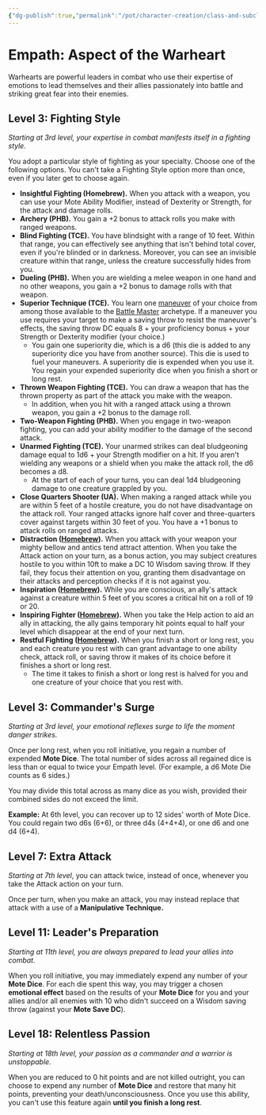 ```yaml
---
{"dg-publish":true,"permalink":"/pot/character-creation/class-and-subclasses/warheart-empath/","tags":["empath","subclass","character-creation"]}
---
```


# Empath: Aspect of the Warheart

Warhearts are powerful leaders in combat who use their expertise of emotions to lead themselves and their allies passionately into battle and striking great fear into their enemies.

## Level 3: Fighting Style

*Starting at 3rd level, your expertise in combat manifests itself in a fighting style.*

You adopt a particular style of fighting as your specialty. Choose one of the following options. You can't take a Fighting Style option more than once, even if you later get to choose again.

- **Insightful Fighting (Homebrew).** When you attack with a weapon, you can use your Mote Ability Modifier, instead of Dexterity or Strength, for the attack and damage rolls.
- **Archery (PHB).** You gain a +2 bonus to attack rolls you make with ranged weapons.
- **Blind Fighting (TCE).** You have blindsight with a range of 10 feet. Within that range, you can effectively see anything that isn't behind total cover, even if you're blinded or in darkness. Moreover, you can see an invisible creature within that range, unless the creature successfully hides from you.
- **Dueling (PHB).** When you are wielding a melee weapon in one hand and no other weapons, you gain a +2 bonus to damage rolls with that weapon.
- **Superior Technique (TCE).** You learn one [maneuver](http://dnd5e.wikidot.com/fighter:battle-master:maneuvers) of your choice from among those available to the [Battle Master](http://dnd5e.wikidot.com/fighter:battle-master) archetype. If a maneuver you use requires your target to make a saving throw to resist the maneuver's effects, the saving throw DC equals 8 + your proficiency bonus + your Strength or Dexterity modifier (your choice.)
    - You gain one superiority die, which is a d6 (this die is added to any superiority dice you have from another source). This die is used to fuel your maneuvers. A superiority die is expended when you use it. You regain your expended superiority dice when you finish a short or long rest.
- **Thrown Weapon Fighting (TCE).** You can draw a weapon that has the thrown property as part of the attack you make with the weapon.
    - In addition, when you hit with a ranged attack using a thrown weapon, you gain a +2 bonus to the damage roll.
- **Two-Weapon Fighting (PHB).** When you engage in two-weapon fighting, you can add your ability modifier to the damage of the second attack.
- **Unarmed Fighting (TCE).** Your unarmed strikes can deal bludgeoning damage equal to 1d6 + your Strength modifier on a hit. If you aren't wielding any weapons or a shield when you make the attack roll, the d6 becomes a d8.
    - At the start of each of your turns, you can deal 1d4 bludgeoning damage to one creature grappled by you.
- **Close Quarters Shooter (UA).** When making a ranged attack while you are within 5 feet of a hostile creature, you do not have disadvantage on the attack roll. Your ranged attacks ignore half cover and three-quarters cover against targets within 30 feet of you. You have a +1 bonus to attack rolls on ranged attacks.
- **Distraction ([Homebrew](https://www.enworld.org/threads/homebrew-fighting-styles-thread.483800/)).** When you attack with your weapon your mighty bellow and antics tend attract attention. When you take the Attack action on your turn, as a bonus action, you may subject creatures hostile to you within 10ft to make a DC 10 Wisdom saving throw. If they fail, they focus their attention on you, granting them disadvantage on their attacks and perception checks if it is not against you.
- **Inspiration ([Homebrew](https://homebrewery.naturalcrit.com/share/Mr_PmXYwKakp)).** While you are conscious, an ally's attack against a creature within 5 feet of you scores a critical hit on a roll of 19 or 20.
- **Inspiring Fighter ([Homebrew](https://homebrewery.naturalcrit.com/share/Mr_PmXYwKakp)).** When you take the Help action to aid an ally in attacking, the ally gains temporary hit points equal to half your level which disappear at the end of your next turn.
- **Restful Fighting ([Homebrew](https://homebrewery.naturalcrit.com/share/Mr_PmXYwKakp)).** When you finish a short or long rest, you and each creature you rest with can grant advantage to one ability check, attack roll, or saving throw it makes of its choice before it finishes a short or long rest.
	- The time it takes to finish a short or long rest is halved for you and one creature of your choice that you rest with.

## Level 3: Commander's Surge

_Starting at 3rd level, your emotional reflexes surge to life the moment danger strikes._

Once per long rest, when you roll initiative, you regain a number of expended **Mote Dice**. The total number of sides across all regained dice is less than or equal to twice your Empath level. (For example, a d6 Mote Die counts as 6 sides.)

You may divide this total across as many dice as you wish, provided their combined sides do not exceed the limit.

**Example:** At 6th level, you can recover up to 12 sides' worth of Mote Dice. You could regain two d6s (6+6), or three d4s (4+4+4), or one d6 and one d4 (6+4).

## Level 7: Extra Attack

*Starting at 7th level*, you can attack twice, instead of once, whenever you take the Attack action on your turn.

Once per turn, when you make an attack, you may instead replace that attack with a use of a **Manipulative Technique.**

## Level 11: Leader's Preparation

*Starting at 11th level, you are always prepared to lead your allies into combat.*

When you roll initiative, you may immediately expend any number of your **Mote Dice**. For each die spent this way, you may trigger a chosen **emotional effect** based on the results of your **Mote Dice** for you and your allies and/or all enemies with 10 who didn't succeed on a Wisdom saving throw (against your **Mote Save DC**).

## Level 18: Relentless Passion

*Starting at 18th level, your passion as a commander and a warrior is unstoppable.*

When you are reduced to 0 hit points and are not killed outright, you can choose to expend any number of **Mote Dice** and restore that many hit points, preventing your death/unconsciousness. Once you use this ability, you can't use this feature again **until you finish a long rest**.